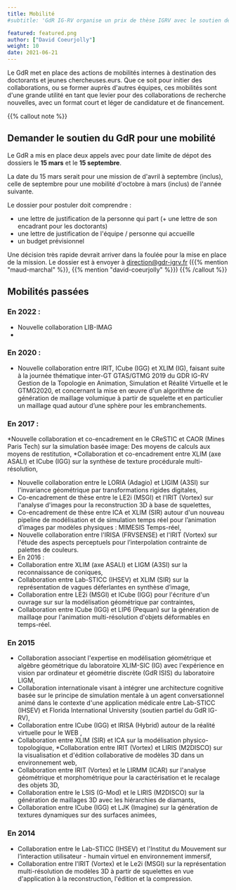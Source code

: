 ```yaml
---
title: Mobilité
#subtitle: 'GdR IG-RV organise un prix de thèse IGRV avec le soutien des associations AFIG, AFRV et EGFR. L’objectif de ce prix de thèse est de récompenser chaque année une excellente thèse issue de la communauté du GdR IG-RV.'

featured: featured.png
author: ["David Coeurjolly"]
weight: 10
date: 2021-06-21
---
```


Le GdR met en place des actions de mobilités internes à destination des doctorants et
jeunes chercheuses.eurs. Que ce soit pour initier des
collaborations, ou se former auprès d'autres équipes, ces mobilités
sont d'une grande utilité en tant que levier pour des collaborations de recherche nouvelles, avec un format court et
léger de candidature et de financement.

{{% callout note %}}
## Demander le soutien du GdR pour une mobilité

Le GdR a mis en place deux appels avec pour date limite de dépot des dossiers le **15 mars** et le **15 septembre**.

La date du 15 mars serait pour une mission de d'avril à septembre (inclus), celle de septembre pour une mobilité d'octobre à mars (inclus) de l'année suivante.

Le dossier pour postuler doit comprendre :
  - une lettre de justification de la personne qui part (+ une lettre de son encadrant pour les doctorants)
  - une lettre de justification de l'équipe / personne qui accueille
  - un budget prévisionnel

Une décision très rapide devrait arriver dans la foulée pour la mise en place de la mission. Le dossier est à envoyer à direction@gdr-igrv.fr ({{% mention "maud-marchal" %}}, {{% mention "david-coeurjolly" %}})
{{% /callout  %}}

## Mobilités passées

### En 2022 :

  * Nouvelle collaboration  LIB-IMAG
  *

### En 2020 :
  * Nouvelle collaboration entre IRIT, ICube (IGG) et XLIM (IG), faisant suite à la journée thématique inter-GT GTAS/GTMG 2019 du GDR IG-RV Gestion de la Topologie en Animation, Simulation et Réalité Virtuelle et le GTMG2020, et concernant la mise en œuvre d'un algorithme de génération de maillage volumique à partir de squelette et en particulier un maillage quad autour d’une sphère pour les embranchements.

### En 2017 :
  *Nouvelle collaboration et co-encadrement en le CReSTIC et CAOR (Mines Paris Tech) sur la simulation basée image: Des moyens de calculs aux moyens de restitution,
  *Collaboration et co-encadrement entre XLIM (axe ASALI) et ICube (IGG) sur la synthèse de texture procédurale multi-résolution,
  * Nouvelle collaboration entre le LORIA (Adagio) et LIGIM (A3SI) sur l'invariance géométrique par transformations rigides digitales,
  * Co-encadrement de thèse entre le LE2i (MSGI) et l'IRIT (Vortex) sur l'analyse d'images pour la reconstruction 3D à base de squelettes,
  * Co-encadrement de thèse entre ICA et XLIM (SIR) autour d'un nouveau pipeline de modélisation et de simulation temps réel pour l’animation d’images par modèles physiques : MIMESIS Temps-réel,
  * Nouvelle collaboration entre l'IRISA (FRVSENSE) et l'IRIT (Vortex) sur l'étude des aspects perceptuels pour l’interpolation contrainte de palettes de couleurs.
* En 2016 :
 * Collaboration entre XLIM (axe ASALI) et LIGM (A3SI) sur la reconnaissance de coniques,
 * Collaboration entre Lab-STICC (IHSEV) et XLIM (SIR) sur la représentation de vagues déferlantes en synthèse d’image,
 * Collaboration entre LE2i (MSGI) et ICube (IGG) pour l'écriture d'un ouvrage sur sur la modélisation géométrique par contraintes,
 * Collaboration entre ICube (IGG) et LIP6 (Pequan) sur la génération de maillaqe pour l'animation multi-résolution d'objets déformables en temps-réel.

### En 2015

* Collaboration associant l'expertise en modélisation géométrique et algèbre géométrique du laboratoire XLIM-SIC (IG) avec l'expérience en vision par ordinateur et géométrie discrète (GdR ISIS) du laboratoire LIGM,
* Collaboration internationale visant à intégrer une architecture cognitive basée sur le principe de simulation mentale à un agent conversationnel animé dans le contexte d'une application médicale entre Lab-STICC (IHSEV) et Florida International University (soutien partiel du GdR IG-RV),
* Collaboration entre ICube (IGG) et IRISA (Hybrid) autour de la réalité virtuelle pour le WEB ,
* Collaboration entre XLIM (SIR) et ICA sur la modélisation physico-topologique,
 *Collaboration entre IRIT (Vortex) et LIRIS (M2DISCO) sur la visualisation et d'édition collaborative de modèles 3D dans un environnement web,
* Collaboration entre IRIT (Vortex) et le LIRMM (ICAR) sur l'analyse géométrique et morphométrique pour la caractérisation et le recalage des objets 3D,
* Collaboration entre le LSIS (G-Mod) et le LIRIS (M2DISCO) sur la génération de maillages 3D avec les hiérarchies de diamants,
* Collaboration entre ICube (IGG) et LJK (Imagine) sur la génération de textures dynamiques sur des surfaces animées,

### En 2014
* Collaboration entre le Lab-STICC (IHSEV) et l'Institut du Mouvement sur l’interaction utilisateur - humain virtuel en environnement immersif,
* Collaboration entre l'IRIT (Vortex) et le Le2i (MSGI) sur la représentation multi-résolution de modèles 3D à partir de squelettes en vue d'application à la reconstruction, l'édition et la compression.

